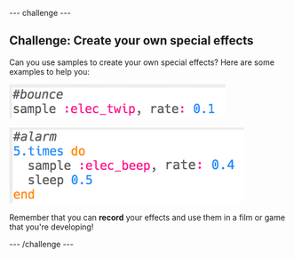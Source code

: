 \--- challenge \---

## Challenge: Create your own special effects

Can you use samples to create your own special effects? Here are some examples to help you:

![screenshot](images/effects-bounce.png)

![schermata](images/effects-alarm.png)

Remember that you can **record** your effects and use them in a film or game that you're developing!

\--- /challenge \---